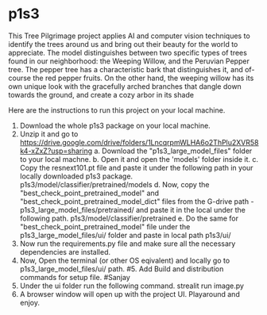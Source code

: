 # p1s3
This Tree Pilgrimage project applies AI and computer vision techniques to identify the trees around us and bring out their beauty for the world to appreciate. 
The model distinguishes between two specific types of trees found in our neighborhood: the Weeping Willow, and the Peruvian Pepper tree. 
The pepper tree has a characteristic bark that distinguishes it, and of-course the red pepper fruits. 
On the other hand, the weeping willow has its own unique look with the gracefully arched branches that dangle down towards the ground, and create a cozy arbor in its shade

Here are the instructions to run this project on your local machine.
1. Download the whole p1s3 package  on your local machine.
2. Unzip it and go to https://drive.google.com/drive/folders/1LncqrpmWLHA6o2ThPlu2XVR58k4-xZxZ?usp=sharing
  a. Download the "p1s3_large_model_files" folder to your local machne.
  b. Open it and open the 'models' folder inside it.
  c. Copy the resnext101.pt file and paste it under the following path in your locally downloaded p1s3 package.
      p1s3/model/classifier/pretrained/models
  d. Now, copy the "best_check_point_pretrained_model" and "best_check_point_pretrained_model_dict" files from the G-drive path - p1s3_large_model_files/pretrained/ and paste it in the local under the following path.
      p1s3/model/classifier/pretrained
  e. Do the same for "best_check_point_pretrained_model" file under the p1s3_large_model_files/ui/ folder and paste in local path  p1s3/ui/
3. Now run the requirements.py file and make sure all the necessary dependencies are installed.
4. Now, Open the terminal (or other OS eqivalent) and locally go to  p1s3_large_model_files/ui/ path.
#5. Add Build and distribution commands for setup file. #Sanjay
6. Under the ui folder run the following command.
    strealit run image.py
7. A browser window will open up with the project UI. Playaround and enjoy.
  
